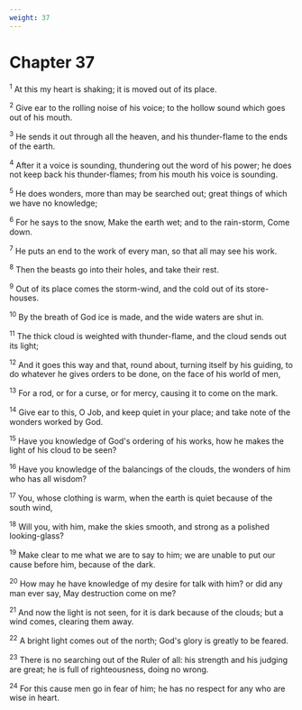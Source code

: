 ```yaml
---
weight: 37
---
```


# Chapter 37

<sup>1</sup> At this my heart is shaking; it is moved out of its place. 

<sup>2</sup> Give ear to the rolling noise of his voice; to the hollow sound which goes out of his mouth. 

<sup>3</sup> He sends it out through all the heaven, and his thunder-flame to the ends of the earth. 

<sup>4</sup> After it a voice is sounding, thundering out the word of his power; he does not keep back his thunder-flames; from his mouth his voice is sounding. 

<sup>5</sup> He does wonders, more than may be searched out; great things of which we have no knowledge; 

<sup>6</sup> For he says to the snow, Make the earth wet; and to the rain-storm, Come down. 

<sup>7</sup> He puts an end to the work of every man, so that all may see his work. 

<sup>8</sup> Then the beasts go into their holes, and take their rest. 

<sup>9</sup> Out of its place comes the storm-wind, and the cold out of its store-houses. 

<sup>10</sup> By the breath of God ice is made, and the wide waters are shut in. 

<sup>11</sup> The thick cloud is weighted with thunder-flame, and the cloud sends out its light; 

<sup>12</sup> And it goes this way and that, round about, turning itself by his guiding, to do whatever he gives orders to be done, on the face of his world of men, 

<sup>13</sup> For a rod, or for a curse, or for mercy, causing it to come on the mark. 

<sup>14</sup> Give ear to this, O Job, and keep quiet in your place; and take note of the wonders worked by God. 

<sup>15</sup> Have you knowledge of God's ordering of his works, how he makes the light of his cloud to be seen? 

<sup>16</sup> Have you knowledge of the balancings of the clouds, the wonders of him who has all wisdom? 

<sup>17</sup> You, whose clothing is warm, when the earth is quiet because of the south wind, 

<sup>18</sup> Will you, with him, make the skies smooth, and strong as a polished looking-glass? 

<sup>19</sup> Make clear to me what we are to say to him; we are unable to put our cause before him, because of the dark. 

<sup>20</sup> How may he have knowledge of my desire for talk with him? or did any man ever say, May destruction come on me? 

<sup>21</sup> And now the light is not seen, for it is dark because of the clouds; but a wind comes, clearing them away. 

<sup>22</sup> A bright light comes out of the north; God's glory is greatly to be feared. 

<sup>23</sup> There is no searching out of the Ruler of all: his strength and his judging are great; he is full of righteousness, doing no wrong. 

<sup>24</sup> For this cause men go in fear of him; he has no respect for any who are wise in heart. 


